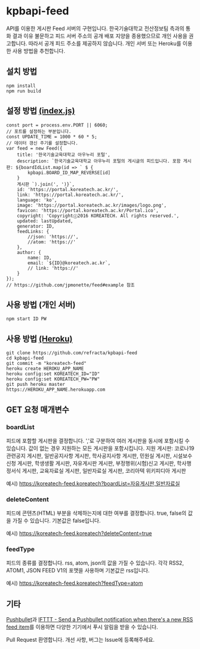 # kpbapi-feed
API를 이용한 게시판 Feed 서버의 구현입니다.
한국기술대학교 전산정보팀 측과의 통화 결과 이유 불문하고 피드 서버 주소의 공개 배포 지양을 종용했으므로 개인 사용을 권고합니다. 
따라서 공개 피드 주소를 제공하지 않습니다. 개인 서버 또는 Heroku를 이용한 사용 방법을 추천합니다.

## 설치 방법
```
npm install
npm run build
```

## 설정 방법 [(index.js)](https://github.com/refracta/kpbapi-feed/blob/master/index.js)
```
const port = process.env.PORT || 6060;
// 포트를 설정하는 부분입니다.
const UPDATE_TIME = 1000 * 60 * 5;
// 데이터 갱신 주기를 설정합니다.
var feed = new Feed({
    title: '한국기술교육대학교 아우누리 포털',
    description: `한국기술교육대학교 아우누리 포털의 게시글의 피드입니다. 포함 게시판: ${boardIdList.map(id => ` $ {
        kpbapi.BOARD_ID_MAP_REVERSE[id]
    }
    게시판 `).join(', ')}`,
    id: 'https://portal.koreatech.ac.kr/',
    link: 'https://portal.koreatech.ac.kr/',
    language: 'ko',
    image: 'https://portal.koreatech.ac.kr/images/logo.png',
    favicon: 'https://portal.koreatech.ac.kr/Portal.ico',
    copyright: 'Copyrightⓒ2016 KOREATECH. All rights reserved.',
    updated: lastUpdated,
    generator: ID,
    feedLinks: {
        //json: 'https://',
        //atom: 'https://'
    },
    author: {
        name: ID,
        email: `${ID}@koreatech.ac.kr`,
        // link: 'https://'
    }
});
// https://github.com/jpmonette/feed#example 참조
```

## 사용 방법 (개인 서버)
```
npm start ID PW
```

## 사용 방법 [(Heroku)](https://heroku.com)
```
git clone https://github.com/refracta/kpbapi-feed
cd kpbapi-feed
git commit -m "koreatech-feed"
heroku create HEROKU_APP_NAME
heroku config:set KOREATECH_ID="ID"
heroku config:set KOREATECH_PW="PW"
git push heroku master
https://HEROKU_APP_NAME.herokuapp.com
```

## GET 요청 매개변수
### boardList
피드에 포함할 게시판을 결정합니다. ','로 구분하여 여러 게시판을 동시에 포함시킬 수 있습니다. 값이 없는 경우 지원하는 모든 게시판을 포함시킵니다. 지원 게시판: 코로나19관련공지 게시판, 일반공지사항 게시판, 학사공지사항 게시판, 민원실 게시판, 시설보수신청 게시판, 학생생활 게시판, 자유게시판 게시판, 부정행위(시험)신고 게시판, 학사행정서식 게시판, 교육자료실 게시판, 일반자료실 게시판, 코리아텍 위키피디아 게시판

예시) https://koreatech-feed.koreatech?boardList=자유게시판,일반자료실
### deleteContent
피드에 콘텐츠(HTML) 부분을 삭제하는지에 대한 여부를 결정합니다. true, false의 값을 가질 수 있습니다. 기본값은 false입니다.

예시) https://koreatech-feed.koreatech?deleteContent=true
### feedType
피드의 종류를 결정합니다. rss, atom, json의 값을 가질 수 있습니다. 각각 RSS2, ATOM1, JSON FEED V1의 포맷을 사용하며 기본값은 rss입니다. 

예시) https://koreatech-feed.koreatech?feedType=atom

## 기타
[Pushbullet](https://www.pushbullet.com)과 [IFTTT - Send a Pushbullet notification when there's a new RSS feed item](https://ifttt.com/applets/Z6dvekxC-send-a-pushbullet-notification-when-there-s-a-new-rss-feed-item)를 이용하면 다양한 기기에서 푸시 알림을 받을 수 있습니다.

Pull Request 환영합니다. 개선 사항, 버그는 Issue에 등록해주세요.
